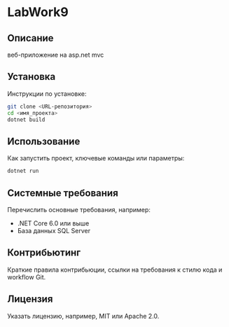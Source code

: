 # LabWork9

 ## Описание
веб-приложение на asp.net mvc 
 
 ## Установка
 Инструкции по установке:
 ```bash
 git clone <URL-репозитория>
 cd <имя_проекта>
 dotnet build
 ```
 ## Использование
 Как запустить проект, ключевые команды или параметры:
 ```bash
 dotnet run
 ```
 ## Системные требования
 Перечислить основные требования, например:
 - .NET Core 6.0 или выше
 - База данных SQL Server
 
 ## Контрибьютинг
 Краткие правила контрибьюции, ссылки на требования к стилю кода и workflow Git.
 
 ## Лицензия
 Указать лицензию, например, MIT или Apache 2.0.